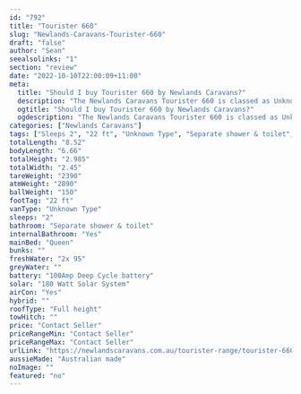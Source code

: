 ```yaml
---
id: "792"
title: "Tourister 660"
slug: "Newlands-Caravans-Tourister-660"
draft: "false"
author: "Sean"
seealsolinks: "1"
section: "review"
date: "2022-10-10T22:00:09+11:00"
meta:
  title: "Should I buy Tourister 660 by Newlands Caravans?"
  description: "The Newlands Caravans Tourister 660 is classed as Unknown Type, and sleeps 2 people. It is Australian made and comes in at 22 ft. It generally has Separate shower & toilet."
  ogtitle: "Should I buy Tourister 660 by Newlands Caravans?"
  ogdescription: "The Newlands Caravans Tourister 660 is classed as Unknown Type, and sleeps 2 people. It is Australian made and comes in at 22 ft. It generally has Separate shower & toilet."
categories: ["Newlands Caravans"]
tags: ["Sleeps 2", "22 ft", "Unknown Type", "Separate shower & toilet", "Full height", "Price Unknown"]
totalLength: "8.52"
bodyLength: "6.66"
totalHeight: "2.985"
totalWidth: "2.45"
tareWeight: "2390"
atmWeight: "2890"
ballWeight: "150"
footTag: "22 ft"
vanType: "Unknown Type"
sleeps: "2"
bathroom: "Separate shower & toilet"
internalBathroom: "Yes"
mainBed: "Queen"
bunks: ""
freshWater: "2x 95"
greyWater: ""
battery: "100Amp Deep Cycle battery"
solar: "180 Watt Solar System"
airCon: "Yes"
hybrid: ""
roofType: "Full height"
towHitch: ""
price: "Contact Seller"
priceRangeMin: "Contact Seller"
priceRangeMax: "Contact Seller"
urlLink: "https://newlandscaravans.com.au/tourister-range/tourister-660/"
aussieMade: "Australian made"
noImage: ""
featured: "no"
---
```

